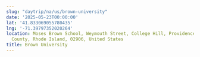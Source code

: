 ```yaml
---
slug: "daytrip/na/us/brown-university"
date: '2025-05-23T00:00:00'
lat: '41.833069055780435'
lng: '-71.39797352020264'
location: Moses Brown School, Weymouth Street, College Hill, Providence, Providence
  County, Rhode Island, 02906, United States
title: Brown University
---
```



